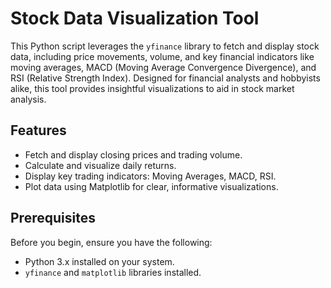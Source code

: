 # Stock Data Visualization Tool

This Python script leverages the `yfinance` library to fetch and display stock data, including price movements, volume, and key financial indicators like moving averages, MACD (Moving Average Convergence Divergence), and RSI (Relative Strength Index). Designed for financial analysts and hobbyists alike, this tool provides insightful visualizations to aid in stock market analysis.

## Features

- Fetch and display closing prices and trading volume.
- Calculate and visualize daily returns.
- Display key trading indicators: Moving Averages, MACD, RSI.
- Plot data using Matplotlib for clear, informative visualizations.

## Prerequisites

Before you begin, ensure you have the following:
- Python 3.x installed on your system.
- `yfinance` and `matplotlib` libraries installed.
